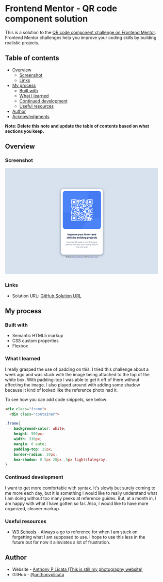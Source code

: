 # Frontend Mentor - QR code component solution

This is a solution to the [QR code component challenge on Frontend Mentor](https://www.frontendmentor.io/challenges/qr-code-component-iux_sIO_H). Frontend Mentor challenges help you improve your coding skills by building realistic projects. 

## Table of contents

- [Overview](#overview)
  - [Screenshot](#screenshot)
  - [Links](#links)
- [My process](#my-process)
  - [Built with](#built-with)
  - [What I learned](#what-i-learned)
  - [Continued development](#continued-development)
  - [Useful resources](#useful-resources)
- [Author](#author)
- [Acknowledgments](#acknowledgments)

**Note: Delete this note and update the table of contents based on what sections you keep.**

## Overview

### Screenshot

![screenshot](https://raw.githubusercontent.com/anthonyplicata/QR-Code-Webpage/main/qr-code-component-main/design/screenshot.png)

### Links

- Solution URL: [GitHub Solution URL](https://github.com/anthonyplicata/QR-Code-Webpage.git)

## My process

### Built with

- Semantic HTML5 markup
- CSS custom properties
- Flexbox


### What I learned

I really grasped the use of padding on this. I tried this challenge about a week ago and was stuck with the image being attached to the top of the white box. With padding-top I was able to get it off of there without affecting the image. I also played around with adding some shadow because it kind of looked like the reference photo had it.

To see how you can add code snippets, see below:

```html
<div class="frame">
  <div class="container">
```
```css
.frame{
    background-color: white;
    height: 500px;
    width: 330px;
    margin: 0 auto;
    padding-top: 15px;
    border-radius: 20px;
    box-shadow: 0 5px 20px .5px lightslategray;
}
```


### Continued development

I want to get more comfortable with syntax. It's slowly but surely coming to me more each day, but it is something I would like to really understand what I am doing without too many peeks at reference guides. But, at a month in, I am happy with what I have gotten so far. Also, I would like to have more organized, cleaner markup.


### Useful resources

- [W3 Schools](https://www.w3schools.com) - Always a go to reference for when I am stuck on forgetting what I am supposed to use. I hope to use this less in the future but for now it alleviates a lot of frustration.


## Author

- Website - [Anthony P Licata (This is still my photography website)](https://www.anthonyplicata.com)
- GitHub - [@anthonyplicata](https://github.com/anthonyplicata)

